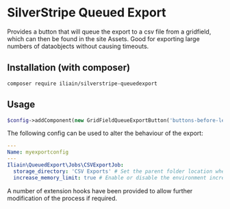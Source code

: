 # SilverStripe Queued Export

Provides a button that will queue the export to a csv file from a gridfield, which can then be found in the site Assets. Good for exporting large numbers of dataobjects without causing timeouts.

## Installation (with composer)

	composer require iliain/silverstripe-queuedexport

## Usage

```php
$config->addComponent(new GridFieldQueueExportButton('buttons-before-left')
```

The following config can be used to alter the behaviour of the export:

```yml
---
Name: myexportconfig
---
Iliain\QueuedExport\Jobs\CSVExportJob:
  storage_directory: 'CSV Exports' # Set the parent folder location where CSV files will be exported to
  increase_memory_limit: true # Enable or disable the environment increasing the time and memory limits for the export process. Default: true
```
A number of extension hooks have been provided to allow further modification of the process if required.